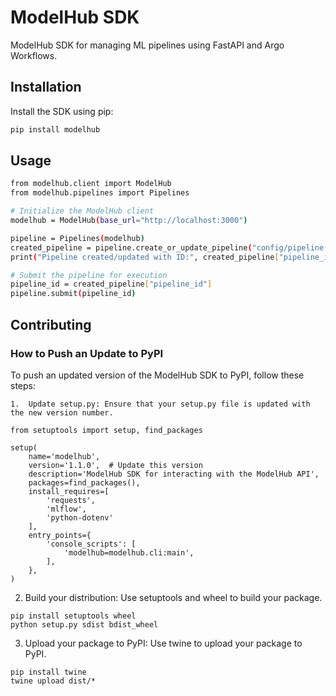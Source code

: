 # ModelHub SDK

ModelHub SDK for managing ML pipelines using FastAPI and Argo Workflows.

## Installation

Install the SDK using pip:

```sh
pip install modelhub
```

## Usage 

```sh
from modelhub.client import ModelHub
from modelhub.pipelines import Pipelines

# Initialize the ModelHub client
modelhub = ModelHub(base_url="http://localhost:3000")

pipeline = Pipelines(modelhub)
created_pipeline = pipeline.create_or_update_pipeline("config/pipeline.yaml")
print("Pipeline created/updated with ID:", created_pipeline["pipeline_id"])

# Submit the pipeline for execution
pipeline_id = created_pipeline["pipeline_id"]
pipeline.submit(pipeline_id)
```

## Contributing

### How to Push an Update to PyPI

To push an updated version of the ModelHub SDK to PyPI, follow these steps:

	1.	Update setup.py: Ensure that your setup.py file is updated with the new version number.

  ```
  from setuptools import setup, find_packages

  setup(
      name='modelhub',
      version='1.1.0',  # Update this version
      description='ModelHub SDK for interacting with the ModelHub API',
      packages=find_packages(),
      install_requires=[
          'requests',
          'mlflow',
          'python-dotenv'
      ],
      entry_points={
          'console_scripts': [
              'modelhub=modelhub.cli:main',
          ],
      },
  )
  ```
  2.	Build your distribution: Use setuptools and wheel to build your package.

  ```
  pip install setuptools wheel
  python setup.py sdist bdist_wheel
  ```

  3.	Upload your package to PyPI: Use twine to upload your package to PyPI.

  ```
  pip install twine
  twine upload dist/*
  ```